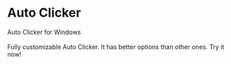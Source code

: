 # Auto Clicker
Auto Clicker for Windows <br></br>
Fully customizable Auto Clicker. It has better options than other ones. Try it now!
